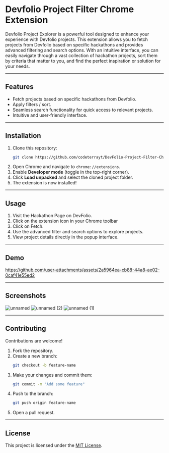 # **Devfolio Project Filter Chrome Extension**  

Devfolio Project Explorer is a powerful tool designed to enhance your experience with Devfolio projects. This extension allows you to fetch projects from Devfolio based on specific hackathons and provides advanced filtering and search options. With an intuitive interface, you can easily navigate through a vast collection of hackathon projects, sort them by criteria that matter to you, and find the perfect inspiration or solution for your needs.

---

## **Features**  
- Fetch projects based on specific hackathons from Devfolio.  
- Apply filters / sort.  
- Seamless search functionality for quick access to relevant projects.  
- Intuitive and user-friendly interface.  

---

## **Installation**  
1. Clone this repository:  
   ```bash
   git clone https://github.com/codeterrayt/DevFolio-Project-Filter-Chrome-Extension.git
   ```  
2. Open Chrome and navigate to `chrome://extensions`.  
3. Enable **Developer mode** (toggle in the top-right corner).  
4. Click **Load unpacked** and select the cloned project folder.  
5. The extension is now installed!  

---

## **Usage**  
1. Visit the Hackathon Page on DevFolio.
2. Click on the extension icon in your Chrome toolbar  
3. Click on Fetch.  
4. Use the advanced filter and search options to explore projects.  
5. View project details directly in the popup interface.  

---

## **Demo**  
https://github.com/user-attachments/assets/2a5964ea-cb88-44a8-ae02-0caf41e55ed2

---

## **Screenshots**  
![unnamed](https://github.com/user-attachments/assets/5556a1cd-277a-4326-b384-9fd234ed7ca0)
![unnamed (2)](https://github.com/user-attachments/assets/9f300593-2ada-4741-8bb2-5404018ca9b1)
![unnamed (1)](https://github.com/user-attachments/assets/9f549944-d792-40c2-ba10-b3ef839db55d)


---

## **Contributing**  
Contributions are welcome!  
1. Fork the repository.  
2. Create a new branch:  
   ```bash
   git checkout -b feature-name
   ```  
3. Make your changes and commit them:  
   ```bash
   git commit -m "Add some feature"
   ```  
4. Push to the branch:  
   ```bash
   git push origin feature-name
   ```  
5. Open a pull request.  

---

## **License**  
This project is licensed under the [MIT License](LICENSE).
